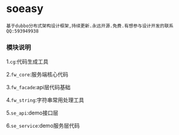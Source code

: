 # soeasy

    基于dubbo分布式架构设计框架,持续更新.永远开源.免费.有想参与设计开发的联系QQ:593949938
    
### 模块说明

1.`cg`:代码生成工具

2.`fw_core`:服务端核心代码

3.`fw_facade`:api层代码基础

4.`fw_string`:字符串常用处理工具

5.`se_api`:demo接口层

6.`se_service`:demo服务层代码


